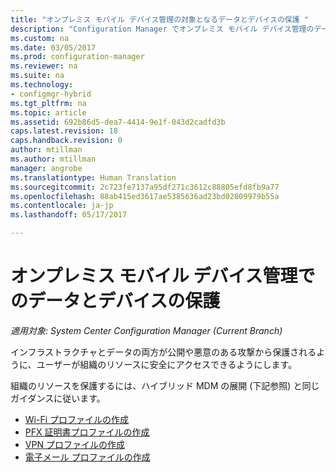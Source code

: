 ```yaml
---
title: "オンプレミス モバイル デバイス管理の対象となるデータとデバイスの保護 "
description: "Configuration Manager でオンプレミス モバイル デバイス管理のデータとデバイスを保護します。"
ms.custom: na
ms.date: 03/05/2017
ms.prod: configuration-manager
ms.reviewer: na
ms.suite: na
ms.technology:
- configmgr-hybrid
ms.tgt_pltfrm: na
ms.topic: article
ms.assetid: 692b86d5-dea7-4414-9e1f-043d2cadfd3b
caps.latest.revision: 18
caps.handback.revision: 0
author: mtillman
ms.author: mtillman
manager: angrobe
ms.translationtype: Human Translation
ms.sourcegitcommit: 2c723fe7137a95df271c3612c88805efd8fb9a77
ms.openlocfilehash: 88ab415ed3617ae5385636ad23bd02809979b55a
ms.contentlocale: ja-jp
ms.lasthandoff: 05/17/2017

---
```

# <a name="protect-data-and-devices-in-on-premises-mobile-device-management"></a>オンプレミス モバイル デバイス管理でのデータとデバイスの保護

*適用対象: System Center Configuration Manager (Current Branch)*

インフラストラクチャとデータの両方が公開や悪意のある攻撃から保護されるように、ユーザーが組織のリソースに安全にアクセスできるようにします。

組織のリソースを保護するには、ハイブリッド MDM の展開 (下記参照) と同じガイダンスに従います。

- [Wi-Fi プロファイルの作成](create-wifi-profiles.md)
- [PFX 証明書プロファイルの作成](create-pfx-certificate-profiles.md)
- [VPN プロファイルの作成](create-vpn-profiles.md)
- [電子メール プロファイルの作成](create-exchange-activesync-profiles.md)


